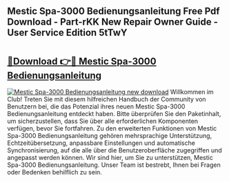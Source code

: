 ## Mestic Spa-3000 Bedienungsanleitung Free Pdf Download - Part-rKK New Repair Owner Guide - User Service Edition 5tTwY

# <h2><a href="http://df1uix.blite.top/?on=Mestic+Spa-3000+Bedienungsanleitung">🔗Download 👉🔴 Mestic Spa-3000 Bedienungsanleitung</a></h2>

[![Mestic Spa-3000 Bedienungsanleitung new download](https://i.imgur.com/lujVjoI.png)](http://df1uix.blite.top/?on=Mestic+Spa-3000+Bedienungsanleitung)
Willkommen im Club! Treten Sie mit diesem hilfreichen Handbuch der Community von Benutzern bei, die das Potenzial ihres neuen Mestic Spa-3000 Bedienungsanleitung entdeckt haben. Bitte überprüfen Sie den Paketinhalt, um sicherzustellen, dass Sie über alle erforderlichen Komponenten verfügen, bevor Sie fortfahren. Zu den erweiterten Funktionen von Mestic Spa-3000 Bedienungsanleitung gehören mehrsprachige Unterstützung, Echtzeitübersetzung, anpassbare Einstellungen und automatische Synchronisierung, auf die alle über die Benutzeroberfläche zugegriffen und angepasst werden können. Wir sind hier, um Sie zu unterstützen, Mestic Spa-3000 Bedienungsanleitung. Unser Team ist bestrebt, Ihnen bei Fragen oder Bedenken behilflich zu sein.
